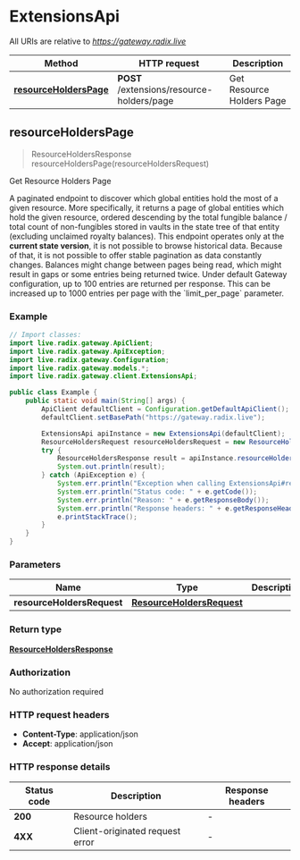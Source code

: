 # ExtensionsApi

All URIs are relative to *https://gateway.radix.live*

| Method | HTTP request | Description |
|------------- | ------------- | -------------|
| [**resourceHoldersPage**](ExtensionsApi.md#resourceHoldersPage) | **POST** /extensions/resource-holders/page | Get Resource Holders Page |



## resourceHoldersPage

> ResourceHoldersResponse resourceHoldersPage(resourceHoldersRequest)

Get Resource Holders Page

A paginated endpoint to discover which global entities hold the most of a given resource. More specifically, it returns a page of global entities which hold the given resource, ordered descending by the total fungible balance / total count of non-fungibles stored in vaults in the state tree of that entity (excluding unclaimed royalty balances). This endpoint operates only at the **current state version**, it is not possible to browse historical data. Because of that, it is not possible to offer stable pagination as data constantly changes. Balances might change between pages being read, which might result in gaps or some entries being returned twice. Under default Gateway configuration, up to 100 entries are returned per response. This can be increased up to 1000 entries per page with the &#x60;limit_per_page&#x60; parameter. 

### Example

```java
// Import classes:
import live.radix.gateway.ApiClient;
import live.radix.gateway.ApiException;
import live.radix.gateway.Configuration;
import live.radix.gateway.models.*;
import live.radix.gateway.client.ExtensionsApi;

public class Example {
    public static void main(String[] args) {
        ApiClient defaultClient = Configuration.getDefaultApiClient();
        defaultClient.setBasePath("https://gateway.radix.live");

        ExtensionsApi apiInstance = new ExtensionsApi(defaultClient);
        ResourceHoldersRequest resourceHoldersRequest = new ResourceHoldersRequest(); // ResourceHoldersRequest | 
        try {
            ResourceHoldersResponse result = apiInstance.resourceHoldersPage(resourceHoldersRequest);
            System.out.println(result);
        } catch (ApiException e) {
            System.err.println("Exception when calling ExtensionsApi#resourceHoldersPage");
            System.err.println("Status code: " + e.getCode());
            System.err.println("Reason: " + e.getResponseBody());
            System.err.println("Response headers: " + e.getResponseHeaders());
            e.printStackTrace();
        }
    }
}
```

### Parameters


| Name | Type | Description  | Notes |
|------------- | ------------- | ------------- | -------------|
| **resourceHoldersRequest** | [**ResourceHoldersRequest**](ResourceHoldersRequest.md)|  | |

### Return type

[**ResourceHoldersResponse**](ResourceHoldersResponse.md)

### Authorization

No authorization required

### HTTP request headers

- **Content-Type**: application/json
- **Accept**: application/json


### HTTP response details
| Status code | Description | Response headers |
|-------------|-------------|------------------|
| **200** | Resource holders |  -  |
| **4XX** | Client-originated request error |  -  |


